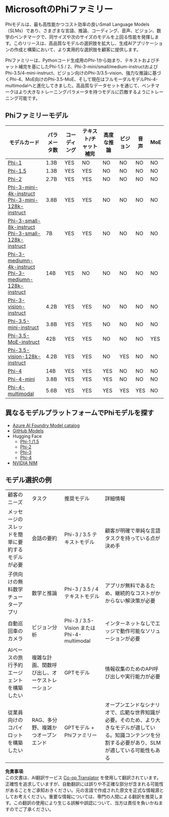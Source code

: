 <!--
CO_OP_TRANSLATOR_METADATA:
{
  "original_hash": "74e5ca25b3b85ae0878cdd1f3a9fa8b7",
  "translation_date": "2025-04-04T11:49:50+00:00",
  "source_file": "md\\01.Introduction\\01\\01.PhiFamily.md",
  "language_code": "ja"
}
-->
# MicrosoftのPhiファミリー

Phiモデルは、最も高性能かつコスト効率の良いSmall Language Models（SLMs）であり、さまざまな言語、推論、コーディング、音声、ビジョン、数学のベンチマークで、同サイズや次のサイズのモデルを上回る性能を発揮します。このリリースは、高品質なモデルの選択肢を拡大し、生成AIアプリケーションの作成と構築において、より実用的な選択肢を顧客に提供します。

Phiファミリーは、Pythonコード生成用のPhi-1から始まり、テキストおよびチャット補完を基にしたPhi-1.5 / 2、Phi-3-mini/small/medium-instructおよびPhi-3.5/4-mini-instruct、ビジョン向けのPhi-3/3.5-vision、強力な推論に基づくPhi-4、MoE向けのPhi-3.5-MoE、そして現在はフルモーダルモデルPhi-4-multimodalへと進化してきました。高品質なデータセットを通じて、ベンチマークはより大きなトレーニングパラメータを持つモデルに匹敵するようにトレーニング可能です。

## Phiファミリーモデル

<div style="font-size:8px">

| モデルカード | パラメータ数 | コーディング | テキスト/チャット補完 | 高度な推論 | ビジョン | 音声 | MoE |
| - | - | - | - | - | - | - | - |
|[Phi-1](https://huggingface.co/microsoft/phi-1)|1.3B| YES| NO | NO |NO |NO |NO |
|[Phi-1.5](https://huggingface.co/microsoft/phi-1_5)|1.3B| YES|YES| NO |NO |NO |NO |
|[Phi-2](https://huggingface.co/microsoft/phi-1_5)|2.7B| YES|YES| NO |NO |NO |NO |
|[Phi-3-mini-4k-instruct](https://huggingface.co/microsoft/Phi-3-mini-4k-instruct)<br/>[Phi-3-mini-128k-instruct](https://huggingface.co/microsoft/Phi-3-mini-128k-instruct)|3.8B| YES|YES| NO |NO |NO |NO |
|[Phi-3-small-8k-instruct](https://huggingface.co/microsoft/Phi-3-small-8k-instruct)<br/>[Phi-3-small-128k-instruct](https://huggingface.co/microsoft/Phi-3-small-128k-instruct)<br/>|7B| YES|YES| NO |NO |NO |NO |
|[Phi-3-mediumn-4k-instruct](https://huggingface.co/microsoft/Phi-3-medium-4k-instruct)<br>[Phi-3-mediumn-128k-instruct](https://huggingface.co/microsoft/Phi-3-medium-128k-instruct)|14B|YES|NO| NO |NO |NO |NO |
|[Phi-3-vision-instruct](https://huggingface.co/microsoft/Phi-3-vision-128k-instruct)|4.2B|YES|YES|NO |NO |NO |NO |
|[Phi-3.5-mini-instruct](https://huggingface.co/microsoft/Phi-3.5-mini-instruct)|3.8B|YES|YES| NO |NO |NO |NO |
|[Phi-3.5-MoE-instruct](https://huggingface.co/microsoft/Phi-3.5-MoE-instruct)|42B|YES|YES| NO |NO |NO |YES |
|[Phi-3.5-vision-128k-instruct](https://huggingface.co/microsoft/Phi-3.5-vision-instruct)|4.2B|YES|YES| NO |YES |NO |NO |
|[Phi-4](https://huggingface.co/microsoft/phi-4)|14B|YES|YES| YES |NO |NO |NO |
|[Phi-4-mini](../../../../../md/01.Introduction/01)|3.8B|YES|YES| YES |NO |NO |NO |
|[Phi-4-multimodal](../../../../../md/01.Introduction/01)|5.6B|YES|YES| YES |YES |YES |NO |

</div>

## **異なるモデルプラットフォームでPhiモデルを探す**

- [Azure AI Foundry Model catalog](https://ai.azure.com/explore/models?selectedCollection=phi)
- [GitHub Models](https://github.com/marketplace?query=Phi&type=models)
- Hugging Face
  - [Phi-1 /1.5](https://huggingface.co/collections/microsoft/phi-1-6626e29134744e94e222d572)
  - [Phi-2](https://huggingface.co/microsoft/phi-2)
  - [Phi-3](https://huggingface.co/collections/microsoft/phi-3-6626e15e9585a200d2d761e3)
  - [Phi-4](https://huggingface.co/collections/microsoft/phi-4-677e9380e514feb5577a40e4) 
- [NVIDIA NIM](https://build.nvidia.com/search?q=Phi)

## モデル選択の例

| | | | |
|-|-|-|-|
|顧客のニーズ|タスク|推奨モデル|詳細情報|
|メッセージのスレッドを簡単に要約するモデルが必要|会話の要約|Phi-3 / 3.5 テキストモデル|顧客が明確で単純な言語タスクを持っている点が決め手|
|子供向けの無料数学チューターアプリ|数学と推論|Phi-3 / 3.5 / 4 テキストモデル|アプリが無料であるため、継続的なコストがかからない解決策が必要|
|自動巡回車のカメラ|ビジョン分析|Phi-3 / 3.5-Vision または Phi-4-multimodal|インターネットなしでエッジで動作可能なソリューションが必要|
|AIベースの旅行予約エージェントを構築したい|複雑な計画、関数呼び出し、オーケストレーション|GPTモデル|情報収集のためのAPI呼び出しや実行能力が必要|
|従業員向けのコパイロットを構築したい|RAG、多分野、複雑かつオープンエンド|GPTモデル + Phiファミリー|オープンエンドなシナリオで、広範な世界知識が必要。そのため、より大きなモデルが適している。知識コンテンツを分割する必要があり、SLMが適している可能性もある|

**免責事項**:  
この文書は、AI翻訳サービス [Co-op Translator](https://github.com/Azure/co-op-translator) を使用して翻訳されています。正確性を追求していますが、自動翻訳には誤りや不正確な部分が含まれる可能性があることをご承知おきください。元の言語で作成された原文を正式な情報源としてお考えください。重要な情報については、専門の人間による翻訳を推奨します。この翻訳の使用により生じる誤解や誤認について、当方は責任を負いかねますのでご了承ください。